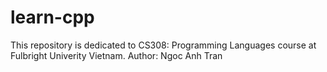 # learn-cpp

This repository is dedicated to CS308: Programming Languages course at Fulbright Univerity Vietnam. 
Author: Ngoc Anh Tran
